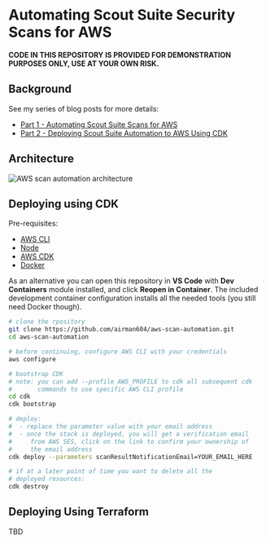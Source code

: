 # Automating Scout Suite Security Scans for AWS

**CODE IN THIS REPOSITORY IS PROVIDED FOR DEMONSTRATION PURPOSES ONLY, USE AT YOUR OWN RISK.**

## Background

See my series of blog posts for more details:

* [Part 1 - Automating Scout Suite Scans for AWS](https://airman604.medium.com/automating-scout-suite-scans-for-aws-ef65ec028bae)
* [Part 2 - Deploying Scout Suite Automation to AWS Using CDK](https://airman604.medium.com/deploying-scout-suite-automation-to-aws-using-cdk-ebc39840dbb4)

## Architecture

![AWS scan automation architecture](aws_scan_automation.png)

## Deploying using CDK

Pre-requisites:

* [AWS CLI](https://docs.aws.amazon.com/cli/latest/userguide/getting-started-install.html#getting-started-install-instructions)
* [Node](https://nodejs.org/en/learn/getting-started/how-to-install-nodejs)
* [AWS CDK](https://docs.aws.amazon.com/cdk/v2/guide/getting_started.html#getting_started_install)
* [Docker](https://docs.docker.com/engine/install/)

As an alternative you can open this repository in **VS Code** with **Dev Containers** module installed,
and click **Reopen in Container**. The included development container configuration installs all the needed
tools (you still need Docker though).

```bash
# clone the rpository
git clone https://github.com/airman604/aws-scan-automation.git
cd aws-scan-automation

# before continuing, configure AWS CLI with your credentials
aws configure

# bootstrap CDK
# note: you can add --profile AWS_PROFILE to cdk all subsequent cdk
#       commands to use specific AWS CLI profile
cd cdk
cdk bootstrap

# deploy:
#  - replace the parameter value with your email address
#  - once the stack is deployed, you will get a verification email
#     from AWS SES, click on the link to confirm your ownership of
#     the email address
cdk deploy --parameters scanResultNotificationEmail=YOUR_EMAIL_HERE

# if at a later point of time you want to delete all the
# deployed resources:
cdk destroy
```

## Deploying Using Terraform

TBD
